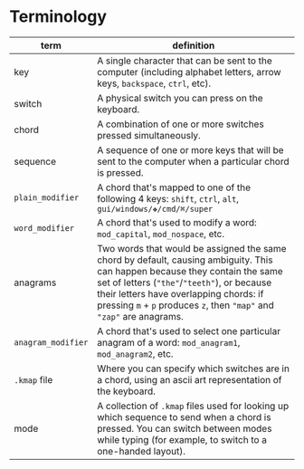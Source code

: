 # Terminology


| term               | definition                                                                                                                                                                                                                                                                                    |
|--------------------|-----------------------------------------------------------------------------------------------------------------------------------------------------------------------------------------------------------------------------------------------------------------------------------------------|
| key                | A single character that can be sent to the computer (including alphabet letters, arrow keys, `backspace`, `ctrl`, etc).                                                                                                                                                                       |
| switch             | A physical switch you can press on the keyboard.                                                                                                                                                                                                                                              |
| chord              | A combination of one or more switches pressed simultaneously.                                                                                                                                                                                                                                 |
| sequence           | A sequence of one or more keys that will be sent to the computer when a particular chord is pressed.                                                                                                                                                                                          |
| `plain_modifier`   | A chord that's mapped to one of the following 4 keys: `shift`, `ctrl`, `alt`, `gui/windows/❖/cmd/⌘/super`                                                                                                                                                                                      |
| `word_modifier`    | A chord that's used to modify a word: `mod_capital`, `mod_nospace`, etc.                                                                                                                                                                                                                      |
| anagrams           | Two words that would be assigned the same chord by default, causing ambiguity. This can happen because they contain the same set of letters (`"the"`/`"teeth"`), or because their letters have overlapping chords: if pressing `m` + `p` produces `z`, then `"map"` and `"zap"` are anagrams. |
| `anagram_modifier` | A chord that's used to select one particular anagram of a word: `mod_anagram1`, `mod_anagram2`, etc.                                                                                                                                                                                          |
| `.kmap` file       | Where you can specify which switches are in a chord, using an ascii art representation of the keyboard.                                                                                                                                                  |
| mode               | A collection of `.kmap` files used for looking up which sequence to send when a chord is pressed. You can switch between modes while typing (for example, to switch to a one-handed layout).                                                                                                  |
